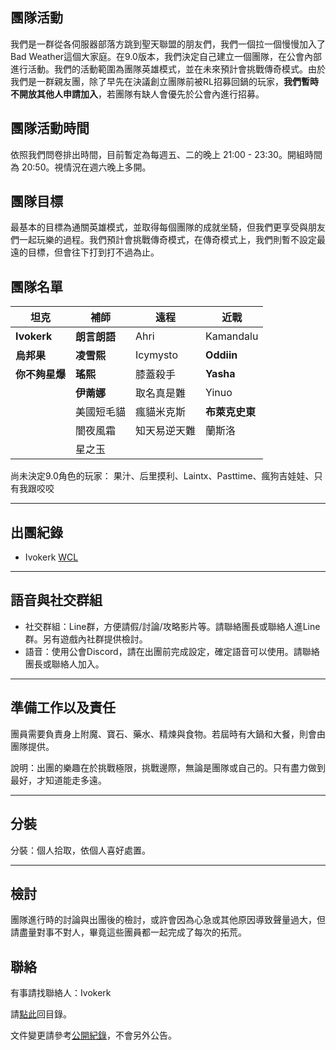 ## 團隊活動

我們是一群從各伺服器部落方跳到聖天聯盟的朋友們，我們一個拉一個慢慢加入了Bad Weather這個大家庭。在9.0版本，我們決定自己建立一個團隊，在公會內部進行活動。我們的活動範圍為團隊英雄模式，並在未來預計會挑戰傳奇模式。由於我們是一群親友團，除了早先在決議創立團隊前被RL招募回鍋的玩家，**我們暫時不開放其他人申請加入**，若團隊有缺人會優先於公會內進行招募。

## 團隊活動時間

依照我們問卷排出時間，目前暫定為每週五、二的晚上 21:00 - 23:30。開組時間為 20:50。視情況在週六晚上多開。

## 團隊目標

最基本的目標為通關英雄模式，並取得每個團隊的成就坐騎，但我們更享受與朋友們一起玩樂的過程。我們預計會挑戰傳奇模式，在傳奇模式上，我們則暫不設定最遠的目標，但會往下打到打不過為止。

## 團隊名單

| **坦克**        | **補師**      | **遠程**      | **近戰**    |
| --------------- | ------------ | ------------- | ----------- |
|  **Ivokerk** | **朗言朗語** |   Ahri        |  Kamandalu  |
|  **烏邦果**   |  **凌雪熙**     |   Icymysto    | **Oddiin**   |
|  **你不夠星爆**   | **瑤熙**      |  膝蓋殺手      | **Yasha**   |
|                |   **伊萳娜**  |   取名真是難   |  Yinuo       |
|                |  美國短毛貓    |  瘋貓米克斯   |  **布萊克史東**  |
|                |  闇夜風霜    |  知天易逆天難  |  蘭斯洛      |
|                |  星之玉        |               |             |

尚未決定9.0角色的玩家：
果汁、后里摸利、Laintx、Pasttime、瘋狗吉娃娃、只有我跟咬咬

---

## 出團紀錄

- Ivokerk [WCL](https://www.warcraftlogs.com/user/reports-list/256518/)

--- 

## 語音與社交群組

- 社交群組：Line群，方便請假/討論/攻略影片等。請聯絡團長或聯絡人進Line群。另有遊戲內社群提供檢討。
- 語音：使用公會Discord，請在出團前完成設定，確定語音可以使用。請聯絡團長或聯絡人加入。

---

## 準備工作以及責任

團員需要負責身上附魔、寶石、藥水、精煉與食物。若屆時有大鍋和大餐，則會由團隊提供。

說明：出團的樂趣在於挑戰極限，挑戰邊際，無論是團隊或自己的。只有盡力做到最好，才知道能走多遠。

---
## 分裝

分裝：個人拾取，依個人喜好處置。

---

## 檢討

團隊進行時的討論與出團後的檢討，或許會因為心急或其他原因導致聲量過大，但請盡量對事不對人，畢竟這些團員都一起完成了每次的拓荒。

## 聯絡

有事請找聯絡人：Ivokerk

請[點此](index.html)回目錄。

文件變更請參考[公開紀錄](https://github.com/badbadweather/badbadweather.github.io/commits/master/m.md)，不會另外公告。
